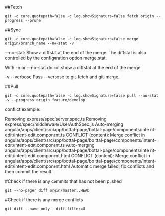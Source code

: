 ##Fetch

`git -c core.quotepath=false -c log.showSignature=false fetch origin --progress --prune`

##Sync

`git -c core.quotepath=false -c log.showSignature=false merge origin/branch_name --no-stat -v`

--no-stat:
Show a diffstat at the end of the merge. The diffstat is also controlled by the configuration option merge.stat.

With -n or --no-stat do not show a diffstat at the end of the merge.

-v
--verbose
Pass --verbose to git-fetch and git-merge.

##Pull

`git -c core.quotepath=false -c log.showSignature=false pull --no-stat -v --progress origin feature/develop`

conflict example:

Removing express/spec/server.spec.ts
Removing express/spec/middleware/UserAuthSpec.js
Auto-merging angular/apps/client/src/app/bottal-page/bottal-page/components/inte
nt-edit/intent-edit.component.ts
CONFLICT (content): Merge conflict in angular/apps/client/src/app/bottal-page/bo
ttal-page/components/intent-edit/intent-edit.component.ts
Auto-merging angular/apps/client/src/app/bottal-page/bottal-page/components/inte
nt-edit/intent-edit.component.html
CONFLICT (content): Merge conflict in angular/apps/client/src/app/bottal-page/bo
ttal-page/components/intent-edit/intent-edit.component.html
Automatic merge failed; fix conflicts and then commit the result.

#Check if there is any commits that has not been pushed

`git --no-pager diff orgin/master..HEAD`

#Check if there is any merge conflicts

`git diff --name-only --diff-filter=U`

